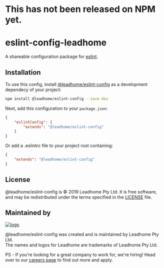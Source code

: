 # This has not been released on NPM yet.

# eslint-config-leadhome

A shareable configuration package for [eslint](http://eslint.org).

## Installation

To use this config, install [@leadhome/eslint-config](https://github.com/leadhomesa/eslint-config) as a development dependecy of your project:

```sh
npm install @leadhome/eslint-config --save-dev
```

Next, add this configuration to your `package.json`:

```json
{
    "eslintConfig": {
        "extends": "@leadhome/eslint-config"
    }
}
```

Or add a .eslintrc file to your project root containing: 
```json
{
    "extends": "@leadhome/eslint-config"
}
```

License
-------

@leadhome/eslint-config is © 2019 Leadhome Pty Ltd.
It is free software, and may be redistributed under the terms specified in the [LICENSE](LICENSE) file.

Maintained by
----------------

[![logo](https://i.imgur.com/QH4yUje.png)](https://leadhome.co.za?utm_source=github)

@leadhome/eslint-config was created and is maintained by Leadhome Pty Ltd.<br />
The names and logos for Leadhome are trademarks of Leadhome Pty Ltd.

PS - If you're looking for a great company to work for, we're hiring! Head over to our [careers page]() to find out more and apply.